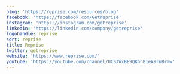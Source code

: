 ```yaml
---
blog: 'https://reprise.com/resources/blog'
facebook: 'https://facebook.com/Getreprise'
instagram: 'https://instagram.com/getreprise'
linkedin: 'https://linkedin.com/company/getreprise'
logohandle: reprise
sort: reprise
title: Reprise
twitter: getreprise
website: 'https://www.reprise.com/'
youtube: 'https://youtube.com/channel/UCSJWxBE9QKhhB1eA9ruBrmw'
---
```

